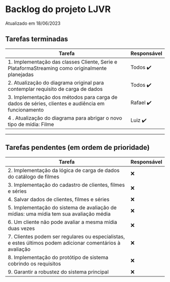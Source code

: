 # Backlog do projeto LJVR
Atualizado em 18/06/2023

## Tarefas terminadas

| Tarefa      | Responsável |
| ----------- | ----------- |
| 1. Implementação das classes Cliente, Serie e PlataformaStreaming como originalmente planejadas      | Todos  ✔️     |
| 2. Atualização do diagrama original para contemplar requisito de carga de dados   | Todos ✔️       |
| 3. Implementação dos métodos para carga de dados de séries, clientes e audiência em funcionamento      | Rafael ✔️     |
| 4 . Atualização do diagrama para abrigar o novo tipo de mídia: Filme   | Luiz ✔️     |

----

## Tarefas pendentes (em ordem de prioridade)

| Tarefa      | Responsável |
| ----------- | ----------- |
| 2. Implementação da lógica de carga de dados do catálogo de filmes |  ❌ | 
| 3. Implementação do cadastro de clientes, filmes e séries |  ❌ | 
| 4. Salvar dados de clientes, filmes e séries |  ❌ | 
| 5. Implementação do sistema de avaliação de mídias: uma mídia tem sua avaliação média |  ❌ | 
| 6. Um cliente não pode avaliar a mesma mídia duas vezes |  ❌ | 
| 7. Clientes podem ser regulares ou especialistas, e estes últimos podem adicionar comentários à avaliação |  ❌ | 
| 8. Implementação do protótipo de sistema cobrindo os requisitos |  ❌ | 
| 9. Garantir a robustez do sistema principal |  ❌ | 

<!-- icons ➕➖ ✔️ ❌-->
